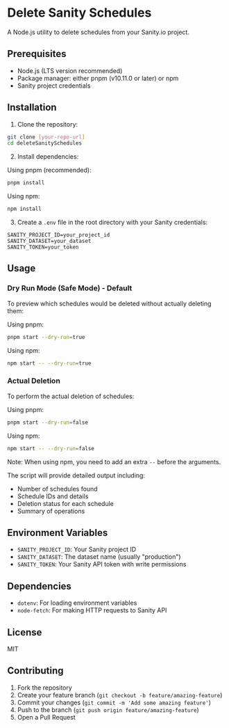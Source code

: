 # Delete Sanity Schedules

A Node.js utility to delete schedules from your Sanity.io project.

## Prerequisites

- Node.js (LTS version recommended)
- Package manager: either pnpm (v10.11.0 or later) or npm
- Sanity project credentials

## Installation

1. Clone the repository:
```bash
git clone [your-repo-url]
cd deleteSanitySchedules
```

2. Install dependencies:

Using pnpm (recommended):
```bash
pnpm install
```

Using npm:
```bash
npm install
```

3. Create a `.env` file in the root directory with your Sanity credentials:
```env
SANITY_PROJECT_ID=your_project_id
SANITY_DATASET=your_dataset
SANITY_TOKEN=your_token
```

## Usage

### Dry Run Mode (Safe Mode) - Default
To preview which schedules would be deleted without actually deleting them:

Using pnpm:
```bash
pnpm start --dry-run=true
```

Using npm:
```bash
npm start -- --dry-run=true
```

### Actual Deletion
To perform the actual deletion of schedules:

Using pnpm:
```bash
pnpm start --dry-run=false
```

Using npm:
```bash
npm start -- --dry-run=false
```

Note: When using npm, you need to add an extra `--` before the arguments.

The script will provide detailed output including:
- Number of schedules found
- Schedule IDs and details
- Deletion status for each schedule
- Summary of operations

## Environment Variables

- `SANITY_PROJECT_ID`: Your Sanity project ID
- `SANITY_DATASET`: The dataset name (usually "production")
- `SANITY_TOKEN`: Your Sanity API token with write permissions

## Dependencies

- `dotenv`: For loading environment variables
- `node-fetch`: For making HTTP requests to Sanity API

## License

MIT

## Contributing

1. Fork the repository
2. Create your feature branch (`git checkout -b feature/amazing-feature`)
3. Commit your changes (`git commit -m 'Add some amazing feature'`)
4. Push to the branch (`git push origin feature/amazing-feature`)
5. Open a Pull Request 